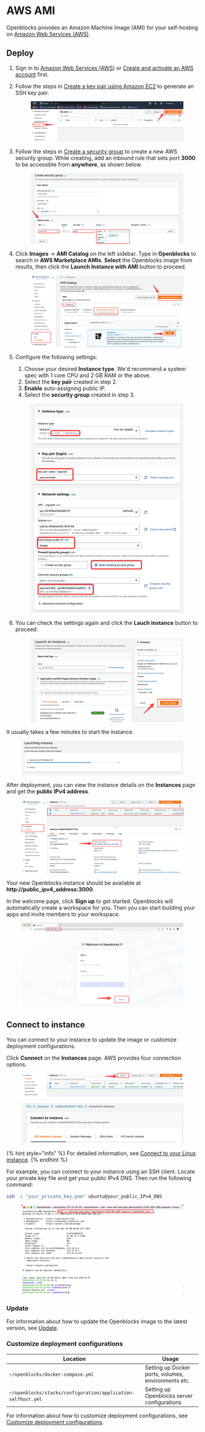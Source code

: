 # AWS AMI

Openblocks provides an Amazon Machine Image (AMI) for your self-hosting on [Amazon Web Services (AWS)](https://aws.amazon.com/).

## Deploy

1. Sign in to [Amazon Web Services (AWS)](https://aws.amazon.com/) or [Create and activate an AWS account](https://aws.amazon.com/premiumsupport/knowledge-center/create-and-activate-aws-account/?nc1=h\_ls) first.
2.  Follow the steps in [Create a key pair using Amazon EC2](https://docs.aws.amazon.com/AWSEC2/latest/UserGuide/create-key-pairs.html#having-ec2-create-your-key-pair) to generate an SSH key pair.

    <figure><img src="../.gitbook/assets/aws-ami-1.png" alt=""><figcaption></figcaption></figure>
3.  Follow the steps in [Create a security group](https://docs.aws.amazon.com/AWSEC2/latest/UserGuide/working-with-security-groups.html#creating-security-group) to create a new AWS security group. While creating, add an inbound rule that sets port **3000** to be accessible from **anywhere**, as shown below.

    <figure><img src="../.gitbook/assets/aws-ami-2.png" alt=""><figcaption></figcaption></figure>
4.  Click **Images** -> **AMI Catalog** on the left sidebar. Type in **Openblocks** to search in **AWS Marketplace AMIs**. **Select** the Openblocks image from results, then click the **Launch Instance with AMI** button to proceed.

    <figure><img src="../.gitbook/assets/aws-ami-3.png" alt=""><figcaption></figcaption></figure>
5.  Configure the following settings:

    1. Choose your desired **Instance type**. We'd recommend a system spec with 1 core CPU and 2 GB RAM or the above.
    2. Select the **key pair** created in step 2.
    3. **Enable** auto-assigning public IP.
    4. Select the **security group** created in step 3.

    <figure><img src="../.gitbook/assets/aws-ami-4.png" alt=""><figcaption></figcaption></figure>
6.  You can check the settings again and click the **Lauch instance** button to proceed.

    <figure><img src="../.gitbook/assets/aws-ami-5.png" alt=""><figcaption></figcaption></figure>

It usually takes a few minutes to start the instance.

<figure><img src="../.gitbook/assets/aws-ami-6.png" alt=""><figcaption></figcaption></figure>

After deployment, you can view the instance details on the **Instances** page and get the **public IPv4 address**.

<figure><img src="../.gitbook/assets/aws-ami-7.png" alt=""><figcaption></figcaption></figure>

Your new Openblocks instance should be available at **http://public\_ipv4\_address:3000**.&#x20;

In the welcome page, click **Sign up** to get started. Openblocks will automatically create a workspace for you. Then you can start building your apps and invite members to your workspace.

<figure><img src="../.gitbook/assets/aws-ami-8.png" alt=""><figcaption></figcaption></figure>

## Connect to instance

You can connect to your instance to update the image or customize deployment configurations.

&#x20;Click **Connect** on the **Instances** page. AWS provides four connection options.

<figure><img src="../.gitbook/assets/aws-ami-9.png" alt=""><figcaption></figcaption></figure>

<figure><img src="../.gitbook/assets/aws-ami-10.png" alt=""><figcaption></figcaption></figure>

{% hint style="info" %}
For detailed information, see [Connect to your Linux instance](https://docs.aws.amazon.com/AWSEC2/latest/UserGuide/AccessingInstances.html).
{% endhint %}

For example, you can connect to your instance using an SSH client. Locate your private key file and get your public IPv4 DNS. Then run the following command:

```bash
ssh -i "your_private_key.pem" ubuntu@your_public_IPv4_DNS
```

<figure><img src="../.gitbook/assets/aws-ami-11.png" alt=""><figcaption></figcaption></figure>

### Update

For information about how to update the Openblocks image to the latest version, see [Update](./#update).

### Customize deployment configurations

| Location                                                     | Usage                                               |
| ------------------------------------------------------------ | --------------------------------------------------- |
| <p><code>~/openblocks/docker-compose.yml</code><br></p>      | Setting up Docker ports, volumes, environments etc. |
| `~/openblocks/stacks/configuration/application-selfhost.yml` | Setting up Openblocks server configurations         |

For information about how to customize deployment configurations, see [Customize deployment configurations](./#customize-deployment-configurations).

